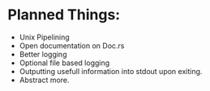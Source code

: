 # Planned Things:
- Unix Pipelining
- Open documentation on Doc.rs
- Better logging
- Optional file based logging
- Outputting usefull information into stdout upon exiting.
- Abstract more.